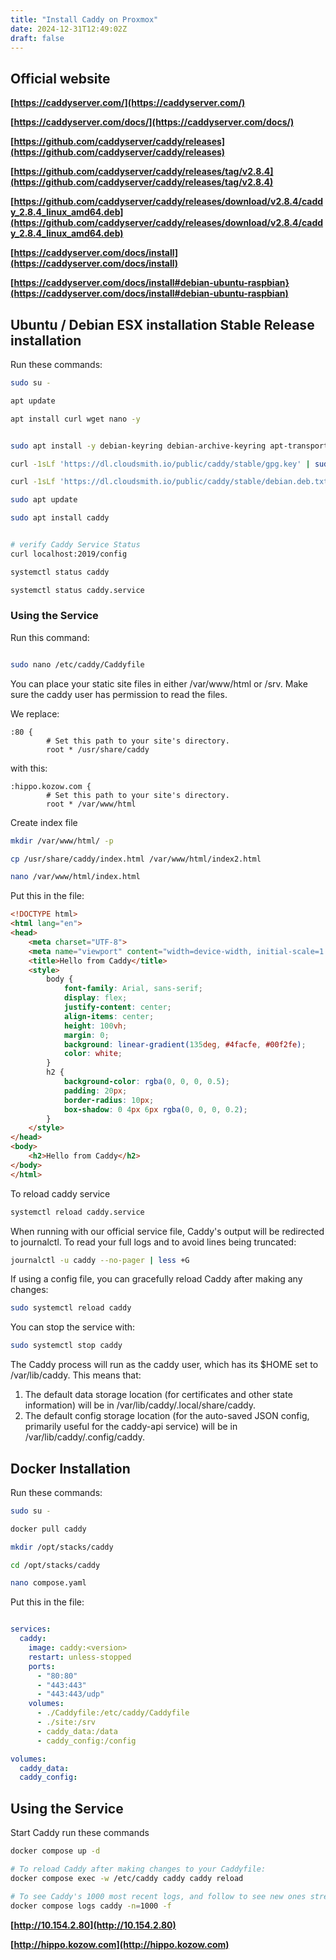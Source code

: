 ```yaml
---
title: "Install Caddy on Proxmox"
date: 2024-12-31T12:49:02Z
draft: false
---
```


## Official website
**[https://caddyserver.com/](https://caddyserver.com/)**

**[https://caddyserver.com/docs/](https://caddyserver.com/docs/)**

**[https://github.com/caddyserver/caddy/releases](https://github.com/caddyserver/caddy/releases)**




**[https://github.com/caddyserver/caddy/releases/tag/v2.8.4](https://github.com/caddyserver/caddy/releases/tag/v2.8.4)**

**[https://github.com/caddyserver/caddy/releases/download/v2.8.4/caddy_2.8.4_linux_amd64.deb](https://github.com/caddyserver/caddy/releases/download/v2.8.4/caddy_2.8.4_linux_amd64.deb)**


**[https://caddyserver.com/docs/install](https://caddyserver.com/docs/install)**

**[https://caddyserver.com/docs/install#debian-ubuntu-raspbian}(https://caddyserver.com/docs/install#debian-ubuntu-raspbian)**

## Ubuntu / Debian ESX installation Stable Release installation
Run these commands:
```bash
sudo su -

apt update

apt install curl wget nano -y


sudo apt install -y debian-keyring debian-archive-keyring apt-transport-https curl

curl -1sLf 'https://dl.cloudsmith.io/public/caddy/stable/gpg.key' | sudo gpg --dearmor -o /usr/share/keyrings/caddy-stable-archive-keyring.gpg

curl -1sLf 'https://dl.cloudsmith.io/public/caddy/stable/debian.deb.txt' | sudo tee /etc/apt/sources.list.d/caddy-stable.list

sudo apt update

sudo apt install caddy


# verify Caddy Service Status
curl localhost:2019/config

systemctl status caddy

systemctl status caddy.service
```
### Using the Service
Run this command:
```bash

sudo nano /etc/caddy/Caddyfile
```
You can place your static site files in either /var/www/html or /srv. Make sure the caddy user has permission to read the files.

We replace:
```
:80 {
        # Set this path to your site's directory.
        root * /usr/share/caddy
```
with this:
```
:hippo.kozow.com {
        # Set this path to your site's directory.
        root * /var/www/html 
```

Create index file
```bash
mkdir /var/www/html/ -p

cp /usr/share/caddy/index.html /var/www/html/index2.html

nano /var/www/html/index.html
```

Put this in the file:
```HTML
<!DOCTYPE html>
<html lang="en">
<head>
    <meta charset="UTF-8">
    <meta name="viewport" content="width=device-width, initial-scale=1.0">
    <title>Hello from Caddy</title>
    <style>
        body {
            font-family: Arial, sans-serif;
            display: flex;
            justify-content: center;
            align-items: center;
            height: 100vh;
            margin: 0;
            background: linear-gradient(135deg, #4facfe, #00f2fe);
            color: white;
        }
        h2 {
            background-color: rgba(0, 0, 0, 0.5);
            padding: 20px;
            border-radius: 10px;
            box-shadow: 0 4px 6px rgba(0, 0, 0, 0.2);
        }
    </style>
</head>
<body>
    <h2>Hello from Caddy</h2>
</body>
</html>

``` 


To reload caddy service
```bash
systemctl reload caddy.service
```

When running with our official service file, Caddy's output will be redirected to journalctl. To read your full logs and to avoid lines being truncated:
```bash
journalctl -u caddy --no-pager | less +G
```

If using a config file, you can gracefully reload Caddy after making any changes:
```bash
sudo systemctl reload caddy
```

You can stop the service with:
```bash
sudo systemctl stop caddy
```

The Caddy process will run as the caddy user, which has its $HOME set to /var/lib/caddy. This means that:
1. The default data storage location (for certificates and other state information) will be in /var/lib/caddy/.local/share/caddy.
2. The default config storage location (for the auto-saved JSON config, primarily useful for the caddy-api service) will be in /var/lib/caddy/.config/caddy.

## Docker Installation
Run these commands:
```bash
sudo su -

docker pull caddy

mkdir /opt/stacks/caddy

cd /opt/stacks/caddy

nano compose.yaml
```
 Put this in the file:
```yaml

services:
  caddy:
    image: caddy:<version>
    restart: unless-stopped
    ports:
      - "80:80"
      - "443:443"
      - "443:443/udp"
    volumes:
      - ./Caddyfile:/etc/caddy/Caddyfile
      - ./site:/srv
      - caddy_data:/data
      - caddy_config:/config

volumes:
  caddy_data:
  caddy_config:
```

## Using the Service
Start Caddy run these commands
```bash
docker compose up -d

# To reload Caddy after making changes to your Caddyfile:
docker compose exec -w /etc/caddy caddy caddy reload

# To see Caddy's 1000 most recent logs, and follow to see new ones streaming in:
docker compose logs caddy -n=1000 -f
```

**[http://10.154.2.80](http://10.154.2.80)**

**[http://hippo.kozow.com](http://hippo.kozow.com)**

